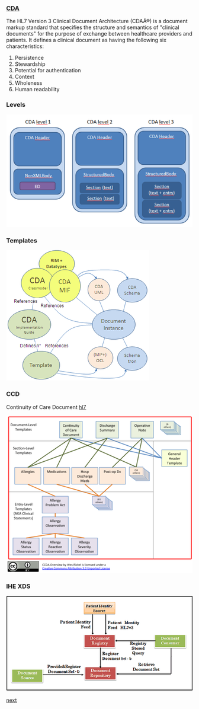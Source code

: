 ### [CDA](http://www.hl7.org/implement/standards/product_brief.cfm?product_id=7)

The HL7 Version 3 Clinical Document Architecture (CDAÂ®) is a document markup standard
that specifies the structure and semantics of "clinical documents" for the purpose of
exchange between healthcare providers and patients.
It defines a clinical document as having the following six characteristics:

1. Persistence
2. Stewardship
3. Potential for authentication
4. Context
5. Wholeness
6. Human readability


### Levels

![cda.png](cda.png)

### Templates

![cda2.png](cda2.png)


### CCD

Continuity of Care Document [hl7](http://www.hl7.org/implement/standards/product_brief.cfm?product_id=6)

![ccd.png](ccd.png)

### IHE XDS

![xds](xds.png)


[next](04-messaging-or-documents.md)
